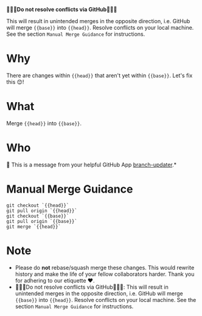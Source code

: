 **🚨🚨🚨Do not resolve conflicts via GitHub🚨🚨🚨**

This will result in unintended merges in the opposite direction, i.e. GitHub will merge `{{base}}` into
`{{head}}`. Resolve conflicts on your local machine. See the section `Manual Merge Guidance` for instructions.

# Why

There are changes within `{{head}}` that aren't yet within `{{base}}`. Let's fix this 😊!

# What

Merge `{{head}}` into `{{base}}`.

# Who

👋 This is a message from your helpful GitHub App [branch-updater](https://github.com/instana/branch-updater).*

# Manual Merge Guidance

```shell
git checkout `{{head}}`
git pull origin `{{head}}`
git checkout `{{base}}`
git pull origin `{{base}}`
git merge `{{head}}`
```

# Note

 - Please do **not** rebase/squash merge these changes. This would rewrite history and make
   the life of your fellow collaborators harder. Thank you for adhering to our etiquette ❤️.
 - 🚨🚨🚨Do not resolve conflicts via GitHub🚨🚨🚨: This will result in unintended merges in
   the opposite direction, i.e. GitHub will merge `{{base}}` into `{{head}}`. Resolve conflicts
   on your local machine. See the section `Manual Merge Guidance` for instructions.
